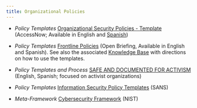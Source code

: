 ```yaml
---
title: Organizational Policies
---
```


* *Policy Templates* [Organizational Security Policies - Template
](
https://gitlab.com/AccessNowHelpline/helpline_documentation_resources/blob/master/templates/Organizational_Security_Policies-Template.md) (AccessNow; Available in English and [Spanish](https://gitlab.com/AccessNowHelpline/helpline_documentation_resources/blob/master/templates/Plantilla_de_Politicas_de_Seguridad_Organizacional.md))

* *Policy Templates* [Frontline Policies](https://frontlinepolicies.openbriefing.org/) (Open Briefing, Available in English and Spanish). See also the associated [Knowledge Base](https://openbriefing.gitbook.io/frontline-policies/) with directions on how to use the templates. 

* *Policy Templates and Process* [SAFE AND DOCUMENTED FOR ACTIVISM](https://sdamanual.org/) (English, Spanish; focused on activist organizations)

* *Policy Templates* [Information Security Policy Templates](https://www.sans.org/security-resources/policies) (SANS)

* *Meta-Framework* [Cybersecurity Framework](https://www.nist.gov/cyberframework/framework) (NIST)
